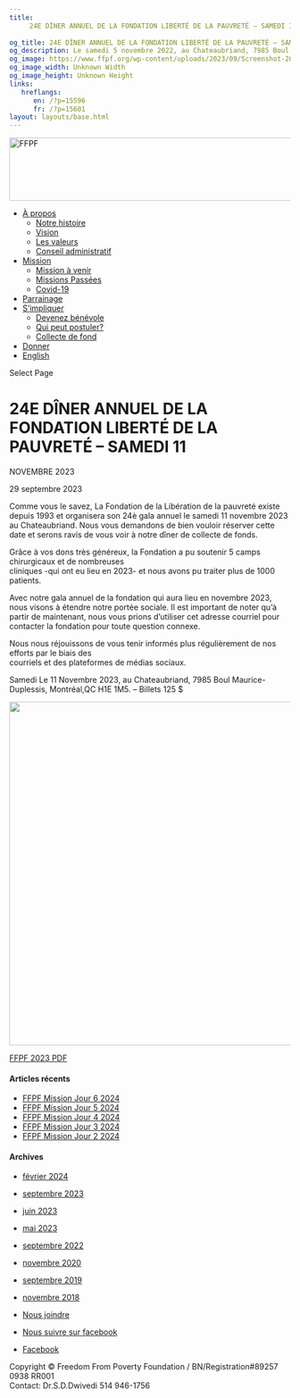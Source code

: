 ```yaml
---
title: 
     24E DÎNER ANNUEL DE LA FONDATION LIBERTÉ DE LA PAUVRETÉ – SAMEDI 11 NOVEMBRE 2023 - FFPF
    
og_title: 24E DÎNER ANNUEL DE LA FONDATION LIBERTÉ DE LA PAUVRETÉ – SAMEDI 11 NOVEMBRE 2023 - FFPF
og_description: Le samedi 5 novembre 2022, au Chateaubriand, 7985 Boul Maurice-Duplessis, Montréal,QC H1E 1M5. - Billets 125 $
og_image: https://www.ffpf.org/wp-content/uploads/2023/09/Screenshot-2023-09-29-at-4.24.15-PM-1024x616.png
og_image_width: Unknown Width
og_image_height: Unknown Height
links:
   hreflangs:
      en: /?p=15596
      fr: /?p=15601
layout: layouts/base.html
---
```

[ <img src='/wp-content/uploads/2018/10/logo-ffpf.webp' width='505'
height='113' alt='FFPF' /> ](/en/sponsorship-tag/surgery/)

  * [ À propos ](/fr/a-propos)
    * [ Notre histoire ](/fr/a-propos#histoire)
    * [ Vision ](/fr/a-propos#vision)
    * [ Les valeurs ](/fr/a-propos#valeurs)
    * [ Conseil administratif ](/fr/a-propos#conseil)
  * [ Mission ](/fr/mission)
    * [ Mission à venir ](/fr/mission#venir)
    * [ Missions Passées ](/fr/mission#passées)
    * [ Covid-19 ](/fr/covid-19)
  * [ Parrainage ](/fr/parrainage/)
  * [ S’impliquer ](/fr/simpliquer)
    * [ Devenez bénévole ](/fr/simpliquer#benevole)
    * [ Qui peut postuler? ](/fr/simpliquer#inscrire)
    * [ Collecte de fond ](/fr/simpliquer#collecte)
  * [ Donner ](/donner)
  * [ English ]( /en/article/2023/05/15/24th-annual-freedom-from-poverty-foundation-dinner-saturday-november-11-2023/)

[ ]( )

Select Page

#  24E DÎNER ANNUEL DE LA FONDATION LIBERTÉ DE LA PAUVRETÉ – SAMEDI 11
NOVEMBRE 2023

29 septembre 2023

Comme vous le savez, La Fondation de la Libération de la pauvreté existe
depuis 1993 et organisera son 24è gala annuel le samedi 11 novembre 2023 au
Chateaubriand. Nous vous demandons de bien vouloir réserver cette date et
serons ravis de vous voir à notre dîner de collecte de fonds.

Grâce à vos dons très généreux, la Fondation a pu soutenir 5 camps
chirurgicaux et de nombreuses  
cliniques -qui ont eu lieu en 2023- et nous avons pu traiter plus de 1000
patients.

Avec notre gala annuel de la fondation qui aura lieu en novembre 2023, nous
visons à étendre notre portée sociale. Il est important de noter qu’à partir
de maintenant, nous vous prions d’utiliser cet adresse courriel pour contacter
la fondation pour toute question connexe.

Nous nous réjouissons de vous tenir informés plus régulièrement de nos efforts
par le biais des  
courriels et des plateformes de médias sociaux.

Samedi Le 11 Novembre 2023, au Chateaubriand, 7985 Boul Maurice-Duplessis,
Montréal,QC H1E 1M5. – Billets 125 $

<img src='/wp-
content/uploads/2023/09/Screenshot-2023-09-29-at-4.24.15-PM-1024x616.webp'
width='1024' height='616' />

[ FFPF ](/wp-content/uploads/2023/09/ffpf-email-blas_62210214-5.pdf) [ 2023
PDF ](/wp-content/uploads/2023/09/ffpf-email-blas_62210214-5.pdf)

####  Articles récents

  * [ FFPF Mission Jour 6 2024 ]( /fr/article/2024/02/09/ffpf-mission-jour-6-2024/)
  * [ FFPF Mission Jour 5 2024 ](/fr)
  * [ FFPF Mission Jour 4 2024 ]( /fr/article/2024/02/08/mission-ffpf-2024-jour-4/)
  * [ FFPF Mission Jour 3 2024 ]( /fr/article/2024/02/06/mission-ffpf-2023-jour-3/)
  * [ FFPF Mission Jour 2 2024 ]( /fr/article/2024/02/05/mission-ffpf-2024-jour-2/)

####  Archives

  * [ février 2024 ]( /en/article/2024/02/)
  * [ septembre 2023 ](/)
  * [ juin 2023 ]( /en/article/2023/06/)
  * [ mai 2023 ]( /en/article/2023/05/)
  * [ septembre 2022 ]( /en/article/2022/09/)
  * [ novembre 2020 ]( /en/article/2020/11/)
  * [ septembre 2019 ]( /en/article/2019/09/)
  * [ novembre 2018 ]( /en/article/2018/11/)

  * [ Nous joindre ](/fr/nous-joindre/)
  * [ Nous suivre sur facebook ](https://www.facebook.com/freedomfrompoverty/)

  * [ Facebook  ](https://www.facebook.com/freedomfrompoverty/)

Copyright © Freedom From Poverty Foundation / BN/Registration#89257 0938 RR001  
Contact: Dr.S.D.Dwivedi 514 946-1756

